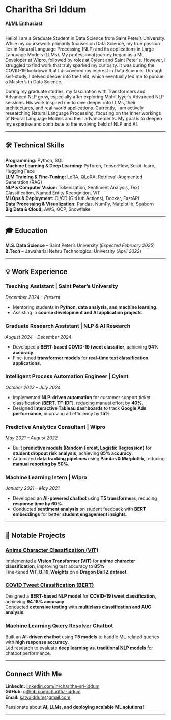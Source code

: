 # Charitha Sri Iddum 

**AI/ML Enthusiast**  

---

Hello! I am a Graduate Student in Data Science from Saint Peter’s University. While my coursework primarily focuses on Data Science, my true passion lies in Natural Language Processing (NLP) and its applications in Large Language Models (LLMs). My professional journey began as a ML Developer at Wipro, followed by roles at Cyient and Saint Peter's. However, I struggled to find work that truly sparked my curiosity. It was during the COVID-19 lockdown that I discovered my interest in Data Science. Through self-study, I delved deeper into the field, which eventually led me to pursue a Master’s in Data Science.

During my graduate studies, my fascination with Transformers and Advanced NLP grew, especially after exploring Mohit Iyyer’s Advanced NLP sessions. His work inspired me to dive deeper into LLMs, their architectures, and real-world applications. Currently, I am actively researching Natural Language Processing, focusing on the inner workings of Neural Language Models and their advancements. My goal is to deepen my expertise and contribute to the evolving field of NLP and AI.

---

## 🛠 **Technical Skills**  

**Programming:** Python, SQL  
**Machine Learning & Deep Learning:** PyTorch, TensorFlow, Scikit-learn, Hugging Face  
**LLM Training & Fine-Tuning:** LoRA, QLoRA, Retrieval-Augmented Generation (RAG)  
**NLP & Computer Vision:** Tokenization, Sentiment Analysis, Text Classification, Named Entity Recognition, ViT  
**MLOps & Deployment:** CI/CD (GitHub Actions), Docker, FastAPI  
**Data Processing & Visualization:** Pandas, NumPy, Matplotlib, Seaborn  
**Big Data & Cloud:** AWS, GCP, Snowflake  


---

## 🎓 **Education**  

**M.S. Data Science** – Saint Peter’s University (*Expected February 2025*)  
**B.Tech** – Jawaharlal Nehru Technological University (*April 2022*)  

---

## 💡 **Work Experience**  

### **Teaching Assistant | Saint Peter’s University**  
*December 2024 – Present*  
- Mentoring students in **Python, data analysis, and machine learning**.  
- Assisting in **course development and AI application projects**.  

### **Graduate Research Assistant | NLP & AI Research**  
*August 2024 – December 2024*  
- Developed a **BERT-based COVID-19 tweet classifier**, achieving **94% accuracy**.  
- Fine-tuned **transformer models** for **real-time text classification applications**.  

### **Intelligent Process Automation Engineer | Cyient**  
*October 2022 – July 2024*  
- Implemented **NLP-driven automation** for customer support ticket classification (**BERT, TF-IDF**), reducing manual effort by **40%**.  
- Designed **interactive Tableau dashboards** to track **Google Ads performance**, improving ad efficiency by **15%**.  

### **Predictive Analytics Consultant | Wipro**  
*May 2021 – August 2022*  
- Built **predictive models (Random Forest, Logistic Regression)** for **student dropout risk analysis**, achieving **85% accuracy**.  
- Automated **data tracking pipelines** using **Pandas & Matplotlib**, reducing **manual reporting by 50%**.  

### **Machine Learning Intern | Wipro**  
*January 2021 – May 2021*  
- Developed an **AI-powered chatbot** using **T5 transformers**, reducing **response time by 60%**.  
- Conducted **sentiment analysis** on student feedback with **BERT embeddings** for better **student engagement insights**.  

---

## 🚀 **Notable Projects**  

###  [Anime Character Classification (ViT)](https://github.com/charitha-iddum/Anime-Vision-Classifier)  
Implemented a **Vision Transformer (ViT)** for **anime character classification**, improving test accuracy to **85%**.  
Fine-tuned **ViT_B_16_Weights** on a **Dragon Ball Z dataset**.  

###  [COVID Tweet Classification (BERT)](https://github.com/charitha-iddum/COVID-Tweet-BERT)  
Designed a **BERT-based NLP model** for **COVID-19 tweet classification**, achieving **94.18% accuracy**.  
Conducted **extensive testing** with **multiclass classification and AUC analysis**.  

###  [Machine Learning Query Resolver Chatbot](https://github.com/charitha-iddum/ML-Query-Resolver-Bot)  
Built an **AI-driven chatbot** using **T5 models** to handle ML-related queries with **high response accuracy**.  
Led research to evaluate **deep learning vs. traditional NLP models** for chatbot performance.  

---


##  **Connect With Me**  

**LinkedIn:** [linkedin.com/in/charitha-sri-iddum](https://linkedin.com/in/charitha-sri-iddum)  
**GitHub:** [github.com/charitha-iddum](https://github.com/charitha-iddum)  
**Email:** satyaiddum@gmail.com  

Passionate about **AI, LLMs, and deploying scalable ML solutions!**  

---

